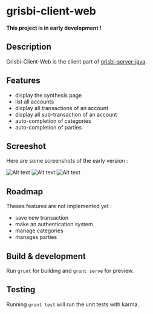 # grisbi-client-web

**This project is in early development !**

## Description
Grisbi-Client-Web is the client part of [grisbi-server-java](https://github.com/herve-loiret/grisbi-server-java).

## Features
- display the synthesis page
- list all accounts
- display all transactions of an account
- display all sub-transaction of an account
- auto-completion of categories
- auto-completion of parties


## Screeshot

Here are some screenshots of the early version :

![Alt text](/screenshots/ss_synthesis.png?raw=true "Home page")
![Alt text](/screenshots/ss_accout_list.png?raw=true "Accounts list")
![Alt text](/screenshots/ss_porte_monnaie.png?raw=true "Account page")

## Roadmap
Theses features are not implemented yet :
- save new transaction
- make an authentication system
- manage categories
- manages parties

## Build & development

Run `grunt` for building and `grunt serve` for preview.

## Testing

Running `grunt test` will run the unit tests with karma.

